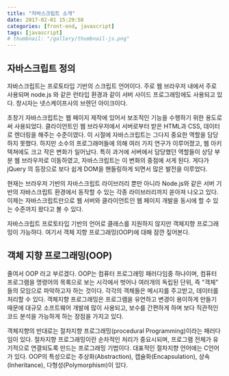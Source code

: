 ```yaml
---
title: "자바스크립트 소개"
date: 2017-02-01 15:29:58
categories: [front-end, javascript]
tags: [javascript]
# thumbnail: "/gallery/thumbnail-js.png"
---
```


## 자바스크립트 정의

자바스크립트는 프로토타입 기반의 스크립트 언어이다. 주로 웹 브라우저 내에서 주로 사용되며 node.js 와 같은 런타입 환경과 같이 서버 사이드 프로그래밍에도 사용되고 있다. 창시자는 넷스케이프사의 브렌던 아이크이다.

<!-- more -->

초창기 자바스크립트는 웹 페이지 제작에 있어서 보조적인 기능을 수행하기 위한 용도로써 사용되었다. 클라이언트인 웹 브라우저에서 서버로부터 받은 HTML과 CSS, 데이터로 렌더링을 해주는 수준이였다. 이 시절에 자바스크립트는 그다지 중요한 역할을 담당하지 못했다. 하지만 소수의 프로그래머들에 의해 여러 가지 연구가 이루어졌고, 웹 아키텍쳐에도 크고 작은 변화가 일어났다. 특히 과거에 서버에서 담당했던 역할들이 상당 부분 웹 브라우저로 이동하였고, 자바스크립트는 이 변화의 중점에 서게 된다. 게다가 jQuery 의 등장으로 보다 쉽게 DOM을 핸들링하게 되면서 많은 발전을 이루었다.

현재는 브라우저 기반의 자바스크립트 라이브러리 뿐만 아니라 Node.js와 같은 서버 기반의 자바스크립트 환경에서 동작할 수 있는 각종 라이브러리까지 쏟아져 나오고 있다. 이제는 자바스크립트만으로 웹 서버와 클라이언트인 웹 페이지 개발을 동시에 할 수 있는 수준까지 왔다고 볼 수 있다.

자바스크립트 프로토타입 기반의 언어로 클래스를 지원하지 않지만 객체지향 프로그래밍이 가능하다. 여기서 객체 지향 프로그래밍(OOP)에 대해 잠깐 짚어본다.

## 객체 지향 프로그래밍(OOP)

줄여서 OOP 라고 부르겠다. OOP는 컴퓨터 프로그래밍 패러다임중 하나이며, 컴퓨터 프로그램을 명령어의 목록으로 보는 시각에서 벗어나 여러개의 독립된 단위, 즉 "객체" 들의 모임으로 파악하고자 하는 것이다. 각각의 객체들은 메시지를 주고받고, 데이터를 처리할 수 있다. 객체지향 프로그래밍은 프로그램을 유연하고 변경이 용이하게 만들기 때문에 대규모 소프트웨어 개발에 많이 사용되고, 보수를 간편하게 하며 보다 직관적인 코드 분석을 가능하게 하는 장점을 가지고 있다.

객체지향의 반대로는 절차지향 프로그래밍(procedural Programming)이라는 패러다임이 있다. 절차지향 프로그래밍이란 순차적인 처리가 중요시되며, 프로그램 전체가 유기적으로 연결되도록 만드는 프로그래밍 기법이다. 대표적인 절차지향 언어에는 C언어가 있다. OOP의 특성으로는 추상화(Abstraction), 캡슐화(Encapsulation), 상속(Inheritance), 다형성(Polymorphism)이 있다.
